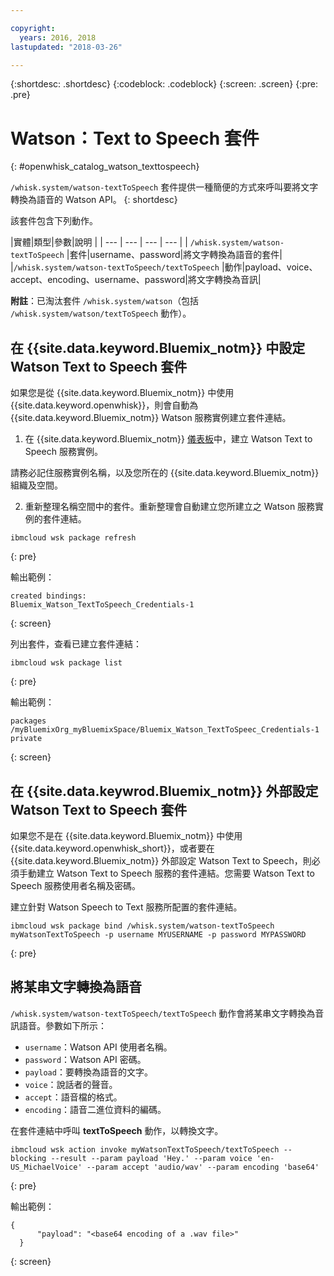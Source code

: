 ```yaml
---

copyright:
  years: 2016, 2018
lastupdated: "2018-03-26"

---
```


{:shortdesc: .shortdesc}
{:codeblock: .codeblock}
{:screen: .screen}
{:pre: .pre}

# Watson：Text to Speech 套件
{: #openwhisk_catalog_watson_texttospeech}

`/whisk.system/watson-textToSpeech` 套件提供一種簡便的方式來呼叫要將文字轉換為語音的 Watson API。
{: shortdesc}

該套件包含下列動作。

|實體|類型|參數|說明
|
| --- | --- | --- | --- |
| `/whisk.system/watson-textToSpeech` |套件|username、password|將文字轉換為語音的套件|
|`/whisk.system/watson-textToSpeech/textToSpeech` |動作|payload、voice、accept、encoding、username、password|將文字轉換為音訊|

**附註**：已淘汰套件 `/whisk.system/watson`（包括 `/whisk.system/watson/textToSpeech` 動作）。

## 在 {{site.data.keyword.Bluemix_notm}} 中設定 Watson Text to Speech 套件

如果您是從 {{site.data.keyword.Bluemix_notm}} 中使用 {{site.data.keyword.openwhisk}}，則會自動為 {{site.data.keyword.Bluemix_notm}} Watson 服務實例建立套件連結。

1. 在 {{site.data.keyword.Bluemix_notm}} [儀表板](http://console.bluemix.net)中，建立 Watson Text to Speech 服務實例。

  請務必記住服務實例名稱，以及您所在的 {{site.data.keyword.Bluemix_notm}} 組織及空間。

2. 重新整理名稱空間中的套件。重新整理會自動建立您所建立之 Watson 服務實例的套件連結。
  ```
  ibmcloud wsk package refresh
  ```
  {: pre}

  輸出範例：
  ```
  created bindings:
  Bluemix_Watson_TextToSpeech_Credentials-1
  ```
  {: screen}

  列出套件，查看已建立套件連結：
  ```
  ibmcloud wsk package list
  ```
  {: pre}

  輸出範例：
  ```
  packages
  /myBluemixOrg_myBluemixSpace/Bluemix_Watson_TextToSpeec_Credentials-1 private
  ```
  {: screen}

## 在 {{site.data.keywrod.Bluemix_notm}} 外部設定 Watson Text to Speech 套件

如果您不是在 {{site.data.keyword.Bluemix_notm}} 中使用 {{site.data.keyword.openwhisk_short}}，或者要在 {{site.data.keyword.Bluemix_notm}} 外部設定 Watson Text to Speech，則必須手動建立 Watson Text to Speech 服務的套件連結。您需要 Watson Text to Speech 服務使用者名稱及密碼。

建立針對 Watson Speech to Text 服務所配置的套件連結。
```
ibmcloud wsk package bind /whisk.system/watson-textToSpeech myWatsonTextToSpeech -p username MYUSERNAME -p password MYPASSWORD
```
{: pre}

## 將某串文字轉換為語音

`/whisk.system/watson-textToSpeech/textToSpeech` 動作會將某串文字轉換為音訊語音。參數如下所示：

- `username`：Watson API 使用者名稱。
- `password`：Watson API 密碼。
- `payload`：要轉換為語音的文字。
- `voice`：說話者的聲音。
- `accept`：語音檔的格式。
- `encoding`：語音二進位資料的編碼。

在套件連結中呼叫 **textToSpeech** 動作，以轉換文字。
```
ibmcloud wsk action invoke myWatsonTextToSpeech/textToSpeech --blocking --result --param payload 'Hey.' --param voice 'en-US_MichaelVoice' --param accept 'audio/wav' --param encoding 'base64'
  ```
{: pre}

輸出範例：
```
{
      "payload": "<base64 encoding of a .wav file>"
  }
  ```
{: screen}
